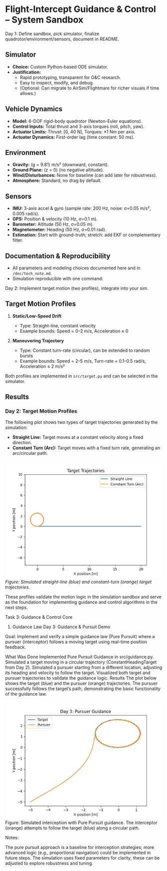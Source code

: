 # Flight-Intercept Guidance & Control – System Sandbox

Day 1: Define sandbox, pick simulator, finalize quadrotor/environment/sensors, document in README.
## Simulator
- **Choice:** Custom Python-based ODE simulator.
- **Justification:** 
  - Rapid prototyping, transparent for G&C research.
  - Easy to inspect, modify, and debug.
  - (Optional: Can migrate to AirSim/Flightmare for richer visuals if time allows.)

## Vehicle Dynamics
- **Model:** 6-DOF rigid-body quadrotor (Newton-Euler equations).
- **Control Inputs:** Total thrust and 3-axis torques (roll, pitch, yaw).
- **Actuator Limits:** Thrust: [0, 40 N], Torques: ±1 Nm per axis.
- **Actuator Dynamics:** First-order lag (time constant: 50 ms).

## Environment
- **Gravity:** \(g = 9.81\) m/s² (downward, constant).
- **Ground Plane:** \(z = 0\) (no negative altitude).
- **Wind/Disturbances:** None for baseline (can add later for robustness).
- **Atmosphere:** Standard, no drag by default.

## Sensors
- **IMU:** 3-axis accel & gyro (sample rate: 200 Hz, noise: σ=0.05 m/s², 0.005 rad/s).
- **GPS:** Position & velocity (10 Hz, σ=0.1 m).
- **Barometer:** Altitude (50 Hz, σ=0.05 m).
- **Magnetometer:** Heading (50 Hz, σ=0.01 rad).
- **Estimation:** Start with ground-truth; stretch: add EKF or complementary filter.

## Documentation & Reproducibility
- All parameters and modeling choices documented here and in `/doc/tech_note.md`.
- Simulation reproducible with one command:

Day 2: Implement target motion (two profiles), integrate into your sim.
## Target Motion Profiles

1. **Static/Low-Speed Drift**
   - Type: Straight-line, constant velocity
   - Example bounds: Speed = 0–2 m/s, Acceleration ≈ 0

2. **Maneuvering Trajectory**
   - Type: Constant turn-rate (circular), can be extended to random bursts
   - Example bounds: Speed = 2–5 m/s, Turn-rate = 0.1–0.5 rad/s, Acceleration ≤ 2 m/s²

Both profiles are implemented in `src/target.py` and can be selected in the simulator.

## Results

### Day 2: Target Motion Profiles

The following plot shows two types of target trajectories generated by the simulation:

- **Straight Line:** Target moves at a constant velocity along a fixed direction.
- **Constant Turn (Arc):** Target moves with a fixed turn rate, generating an arc/circular path.

![Target Motion Profiles](doc/day2_target_profiles.png)
*Figure: Simulated straight-line (blue) and constant-turn (orange) target trajectories.*

These profiles validate the motion logic in the simulation sandbox and serve as the foundation for implementing guidance and control algorithms in the next steps.

Task 3: Guidance & Control Core
1. Guidance Law
Day 3: Guidance & Pursuit Demo

Goal:
Implement and verify a simple guidance law (Pure Pursuit) where a pursuer (interceptor) follows a moving target using real-time position feedback.

What Was Done
Implemented Pure Pursuit Guidance in src/guidance.py.
Simulated a target moving in a circular trajectory (ConstantHeadingTarget from Day 2).
Simulated a pursuer starting from a different location, adjusting its heading and velocity to follow the target.
Visualized both target and pursuer trajectories to validate the guidance logic.
Results
The plot below shows the target (blue) and the pursuer (orange) trajectories. The pursuer successfully follows the target’s path, demonstrating the basic functionality of the guidance law.

![guidance_demo](doc/day3_guidance_demo.png)
Figure: Simulated interception with Pure Pursuit guidance. The interceptor (orange) attempts to follow the target (blue) along a circular path.

Notes:

The pure pursuit approach is a baseline for interception strategies; more advanced logic (e.g., proportional navigation) could be implemented in future steps.
The simulation uses fixed parameters for clarity; these can be adjusted to explore robustness and tuning.

